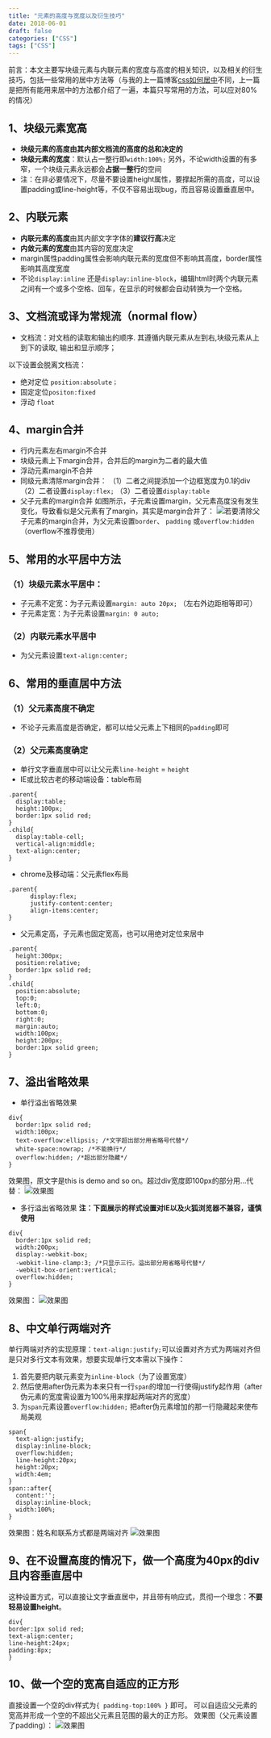 ```yaml
---
title: "元素的高度与宽度以及衍生技巧"
date: 2018-06-01
draft: false
categories: ["CSS"] 
tags: ["CSS"]
---
```



前言：本文主要写块级元素与内联元素的宽度与高度的相关知识，以及相关的衍生技巧，包括一些常用的居中方法等（与我的上一篇博客[css如何居中](https://www.jianshu.com/p/ed4cf187c4f0)不同，上一篇是把所有能用来居中的方法都介绍了一遍，本篇只写常用的方法，可以应对80%的情况）

## 1、块级元素宽高

- **块级元素的高度由其内部文档流的高度的总和决定的**
- **块级元素的宽度**：默认占一整行即`width:100%;` 另外，不论width设置的有多窄，一个块级元素永远都会**占据一整行**的空间
- 注：在非必要情况下，尽量不要设置height属性，要撑起所需的高度，可以设置padding或line-height等，不仅不容易出现bug，而且容易设置垂直居中。

## 2、内联元素

- **内联元素的高度**由其内部文字字体的**建议行高**决定
-  **内敛元素的宽度**由其内容的宽度决定
- margin属性padding属性会影响内联元素的宽度但不影响其高度，border属性影响其高度宽度
- 不论`display:inline` 还是`display:inline-block`，编辑html时两个内联元素之间有一个或多个空格、回车，在显示的时候都会自动转换为一个空格。

## 3、文档流或译为常规流（normal flow）
- 文档流：对文档的读取和输出的顺序. 其遵循内联元素从左到右,块级元素从上到下的读取, 输出和显示顺序；

以下设置会脱离文档流：
- 绝对定位 `position:absolute；`
- 固定定位`positon:fixed`
- 浮动 `float`

## 4、margin合并
- 行内元素左右margin不合并
- 块级元素上下margin合并，合并后的margin为二者的最大值
- 浮动元素margin不合并
- 同级元素清除margin合并：
（1）二者之间提添加一个边框宽度为0.1的div
（2）二者设置`display:flex;`
（3）二者设置`display:table`
- 父子元素的margin合并
如图所示，子元素设置margin，父元素高度没有发生变化，导致看似是父元素有了margin，其实是margin合并了：
![](https://upload-images.jianshu.io/upload_images/11827773-6d2bb7e3553c5bf0.png?imageMogr2/auto-orient/strip%7CimageView2/2/w/1240)若要清除父子元素的margin合并，为父元素设置`border`、 `padding` 或`overflow:hidden`（overflow不推荐使用）

## 5、常用的水平居中方法

### （1）块级元素水平居中：
- 子元素不定宽：为子元素设置`margin: auto 20px;` （左右外边距相等即可）
- 子元素定宽：为子元素设置`margin: 0 auto;`

### （2）内联元素水平居中
- 为父元素设置`text-align:center;`

## 6、常用的垂直居中方法

### （1）父元素高度不确定
- 不论子元素高度是否确定，都可以给父元素上下相同的`padding`即可 

### （2）父元素高度确定 
- 单行文字垂直居中可以让父元素`line-height` = `height`
- IE或比较古老的移动端设备：table布局
```
.parent{
  display:table;
  height:100px;
  border:1px solid red;
}
.child{
  display:table-cell;
  vertical-align:middle;
  text-align:center;
}
```
- chrome及移动端：父元素flex布局
```
.parent{
      display:flex;
      justify-content:center;
      align-items:center;
}
```
- 父元素定高，子元素也固定宽高，也可以用绝对定位来居中
```
.parent{ 
  height:300px;
  position:relative;
  border:1px solid red;
}
.child{
  position:absolute;
  top:0;
  left:0;
  bottom:0;
  right:0;
  margin:auto;
  width:100px;
  height:200px;
  border:1px solid green;
}
```

## 7、溢出省略效果

- 单行溢出省略效果
```
div{
  border:1px solid red; 
  width:100px;
  text-overflow:ellipsis; /*文字超出部分用省略号代替*/
  white-space:nowrap; /*不能换行*/
  overflow:hidden; /*超出部分隐藏*/
}
```
效果图，原文字是this is demo and so on。超过div宽度即100px的部分用…代替：
![效果图](https://upload-images.jianshu.io/upload_images/11827773-9055c0ae84ea1130.png?imageMogr2/auto-orient/strip%7CimageView2/2/w/1240)


- 多行溢出省略效果
**注：下面展示的样式设置对IE以及火狐浏览器不兼容，谨慎使用**
```
div{
  border:1px solid red;
  width:200px;
  display:-webkit-box;
  -webkit-line-clamp:3; /*只显示三行。溢出部分用省略号代替*/
  -webkit-box-orient:vertical;
  overflow:hidden;
}
```
效果图：
![效果图](https://upload-images.jianshu.io/upload_images/11827773-0c0d7d2372c6847e.png?imageMogr2/auto-orient/strip%7CimageView2/2/w/1240)


## 8、中文单行两端对齐

单行两端对齐的实现原理：`text-align:justify;`可以设置对齐方式为两端对齐但是只对多行文本有效果，想要实现单行文本需以下操作：
1. 首先要把内联元素变为`inline-block`（为了设置宽度）
2. 然后使用after伪元素为本来只有一行`span`的增加一行使得justify起作用（after伪元素的宽度需设置为100%用来撑起两端对齐的宽度）
3. 为`span`元素设置`overflow:hidden;` 把after伪元素增加的那一行隐藏起来使布局美观
```
span{
  text-align:justify;
  display:inline-block;
  overflow:hidden;
  line-height:20px;
  height:20px;
  width:4em;
}
span::after{
  content:'';
  display:inline-block;
  width:100%;
}
```
效果图：姓名和联系方式都是两端对齐
![效果图](https://upload-images.jianshu.io/upload_images/11827773-7697b79293cf929a.png?imageMogr2/auto-orient/strip%7CimageView2/2/w/1240)



## 9、在不设置高度的情况下，做一个高度为40px的div且内容垂直居中

这种设置方式，可以直接让文字垂直居中，并且带有响应式，贯彻一个理念：**不要轻易设置height**。

```
div{
border:1px solid red;
text-align:center;
line-height:24px;
padding:8px;
}
```

## 10、做一个空的宽高自适应的正方形
直接设置一个空的div样式为`{ padding-top:100% }` 即可。
可以自适应父元素的宽高并形成一个空的不超出父元素且范围的最大的正方形。
效果图（父元素设置了padding）：
![效果图](https://upload-images.jianshu.io/upload_images/11827773-256b6463bf4b346c.png?imageMogr2/auto-orient/strip%7CimageView2/2/w/1240)
